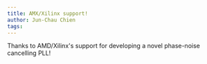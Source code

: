 ```yaml
---
title: AMX/Xilinx support!
author: Jun-Chau Chien
tags:
---
```


Thanks to AMD/Xilinx's support for developing a novel phase-noise cancelling PLL!
